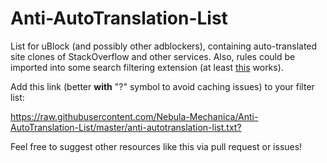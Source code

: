 # Anti-AutoTranslation-List
List for uBlock (and possibly other adblockers), containing auto-translated site clones of StackOverflow and other services. Also, rules could be imported into some search filtering extension (at least [this](https://addons.mozilla.org/ru/firefox/addon/personal-blocklist/) works).

Add this link (better **with** "?" symbol to avoid caching issues) to your filter list:

<https://raw.githubusercontent.com/Nebula-Mechanica/Anti-AutoTranslation-List/master/anti-autotranslation-list.txt?>

Feel free to suggest other resources like this via pull request or issues!
